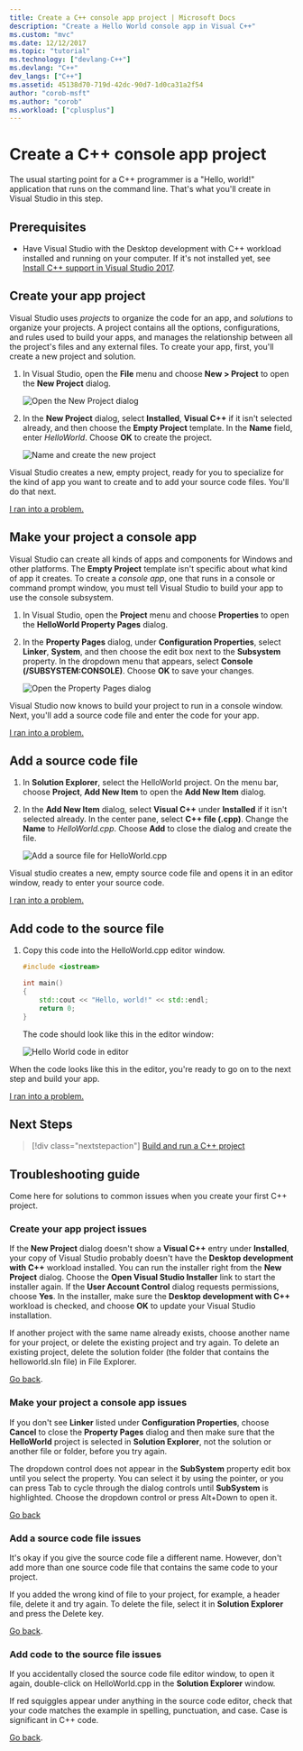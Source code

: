 ```yaml
---
title: Create a C++ console app project | Microsoft Docs
description: "Create a Hello World console app in Visual C++"
ms.custom: "mvc"
ms.date: 12/12/2017
ms.topic: "tutorial"
ms.technology: ["devlang-C++"]
ms.devlang: "C++"
dev_langs: ["C++"]
ms.assetid: 45138d70-719d-42dc-90d7-1d0ca31a2f54
author: "corob-msft"
ms.author: "corob"
ms.workload: ["cplusplus"]
---
```

# Create a C++ console app project

The usual starting point for a C++ programmer is a "Hello, world!" application that runs on the command line. That's what you'll create in Visual Studio in this step.

## Prerequisites

- Have Visual Studio with the Desktop development with C++ workload installed and running on your computer. If it's not installed yet, see [Install C++ support in Visual Studio 2017](../build/vscpp-step-0-installation.md).

## Create your app project

Visual Studio uses *projects* to organize the code for an app, and *solutions* to organize your projects. A project contains all the options, configurations, and rules used to build your apps, and manages the relationship between all the project's files and any external files. To create your app, first, you'll create a new project and solution.

1. In Visual Studio, open the **File** menu and choose **New > Project** to open the **New Project** dialog.

   ![Open the New Project dialog](../build/media/vscpp-file-new-project.gif "Open the New Project dialog")

1. In the **New Project** dialog, select **Installed**, **Visual C++** if it isn't selected already, and then choose the **Empty Project** template. In the **Name** field, enter *HelloWorld*. Choose **OK** to create the project.

   ![Name and create the new project](../build/media/vscpp-concierge-project-name-callouts.png "Name and create the new project")

Visual Studio creates a new, empty project, ready for you to specialize for the kind of app you want to create and to add your source code files. You'll do that next.

[I ran into a problem.](#create-your-app-project-issues)

## Make your project a console app

Visual Studio can create all kinds of apps and components for Windows and other platforms. The **Empty Project** template isn't specific about what kind of app it creates. To create a *console app*, one that runs in a console or command prompt window, you must tell Visual Studio to build your app to use the console subsystem.

1. In Visual Studio, open the **Project** menu and choose **Properties** to open the **HelloWorld Property Pages** dialog.

1. In the **Property Pages** dialog, under **Configuration Properties**, select **Linker**, **System**, and then choose the edit box next to the **Subsystem** property. In the dropdown menu that appears, select **Console (/SUBSYSTEM:CONSOLE)**. Choose **OK** to save your changes.

   ![Open the Property Pages dialog](../build/media/vscpp-properties-linker-subsystem.gif "Open the Property Pages dialog")

Visual Studio now knows to build your project to run in a console window. Next, you'll add a source code file and enter the code for your app.

[I ran into a problem.](#make-your-project-a-console-app-issues)

## Add a source code file

1. In **Solution Explorer**, select the HelloWorld project. On the menu bar, choose **Project**, **Add New Item** to open the **Add New Item** dialog.

1. In the **Add New Item** dialog, select **Visual C++** under **Installed** if it isn't selected already. In the center pane, select **C++ file (.cpp)**. Change the **Name** to *HelloWorld.cpp*. Choose **Add** to close the dialog and create the file.

   ![Add a source file for HelloWorld.cpp](../build/media/vscpp-add-new-item.gif "Add a source file for HelloWorld.cpp")

Visual studio creates a new, empty source code file and opens it in an editor window, ready to enter your source code.

[I ran into a problem.](#add-a-source-code-file-issues)

## Add code to the source file

1. Copy this code into the HelloWorld.cpp editor window.

   ```cpp
   #include <iostream>

   int main()
   {
       std::cout << "Hello, world!" << std::endl;
       return 0;
   }
   ```

   The code should look like this in the editor window:

   ![Hello World code in editor](../build/media/vscpp-hello-world-editor.png "Hello World code in editor")

When the code looks like this in the editor, you're ready to go on to the next step and build your app.

[I ran into a problem.](#add-a-source-code-file-issues)

## Next Steps

> [!div class="nextstepaction"]
> [Build and run a C++ project](vscpp-step-2-build.md)

## Troubleshooting guide

Come here for solutions to common issues when you create your first C++ project.

### Create your app project issues

If the **New Project** dialog doesn't show a **Visual C++** entry under **Installed**, your copy of Visual Studio probably doesn't have the **Desktop development with C++** workload installed. You can run the installer right from the **New Project** dialog. Choose the **Open Visual Studio Installer** link to start the installer again. If the **User Account Control** dialog requests permissions, choose **Yes**. In the installer, make sure the **Desktop development with C++** workload is checked, and choose **OK** to update your Visual Studio installation.

If another project with the same name already exists, choose another name for your project, or delete the existing project and try again. To delete an existing project, delete the solution folder (the folder that contains the helloworld.sln file) in File Explorer.

[Go back](#create-your-app-project).

### Make your project a console app issues

If you don't see **Linker** listed under **Configuration Properties**, choose **Cancel** to close the **Property Pages** dialog and then make sure that the **HelloWorld** project is selected in **Solution Explorer**, not the solution or another file or folder, before you try again.

The dropdown control does not appear in the **SubSystem** property edit box until you select the property. You can select it by using the pointer, or you can press Tab to cycle through the dialog controls until **SubSystem** is highlighted. Choose the dropdown control or press Alt+Down to open it.

[Go back](#make-your-project-a-console-app)

### Add a source code file issues

It's okay if you give the source code file a different name. However, don't add more than one source code file that contains the same code to your project.

If you added the wrong kind of file to your project, for example, a header file, delete it and try again. To delete the file, select it in **Solution Explorer** and press the Delete key.

[Go back](#add-a-source-code-file).

### Add code to the source file issues

If you accidentally closed the source code file editor window, to open it again, double-click on HelloWorld.cpp in the **Solution Explorer** window.

If red squiggles appear under anything in the source code editor, check that your code matches the example in spelling, punctuation, and case. Case is significant in C++ code.

[Go back](#add-code-to-the-source-file).

<iframe src="" height="0" width="0" frameborder="0" name="frameTarget" />